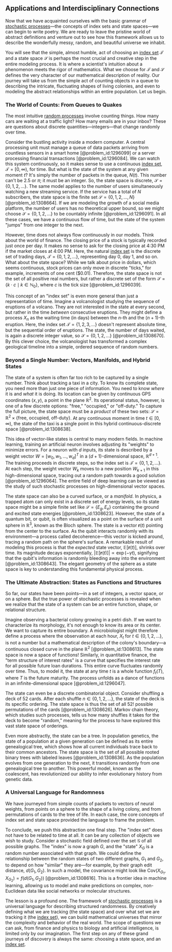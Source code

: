 ## Applications and Interdisciplinary Connections

Now that we have acquainted ourselves with the basic grammar of [stochastic processes](@article_id:141072)—the concepts of index sets and state spaces—we can begin to write poetry. We are ready to leave the pristine world of abstract definitions and venture out to see how this framework allows us to describe the wonderfully messy, random, and beautiful universe we inhabit.

You will see that the simple, almost humble, act of choosing an [index set](@article_id:267995) $\mathcal{T}$ and a state space $\mathcal{S}$ is perhaps the most crucial and creative step in the entire modeling process. It is where a scientist's intuition about a phenomenon meets the rigor of mathematics. What we choose for $\mathcal{T}$ and $\mathcal{S}$ defines the very character of our mathematical description of reality. Our journey will take us from the simple act of counting objects in a queue to describing the intricate, fluctuating shapes of living colonies, and even to modeling the abstract relationships within an entire population. Let us begin.

### The World of Counts: From Queues to Quakes

The most intuitive [random processes](@article_id:267993) involve counting things. How many cars are waiting at a traffic light? How many emails are in your inbox? These are questions about discrete quantities—integers—that change randomly over time.

Consider the bustling activity inside a modern computer. A central processing unit must manage a queue of data packets arriving from countless sensors in a smart home [@problem_id:1296099] or a server processing financial transactions [@problem_id:1296084]. We can watch this system continuously, so it makes sense to use a continuous [index set](@article_id:267995), $\mathcal{T} = [0, \infty)$, for time. But what is the state of the system at any given moment $t$? It's simply the number of packets in the queue, $N(t)$. This number can't be $2.5$ or $\pi$; it must be an integer. So, the state space is discrete, $\mathcal{S} = \{0, 1, 2, \dots\}$. The same model applies to the number of users simultaneously watching a new streaming service. If the service has a total of $N$ subscribers, the state space is the finite set $\mathcal{S} = \{0, 1, 2, \dots, N\}$ [@problem_id:1308664]. If we are modeling the growth of a social media platform, the number of users has no theoretical upper bound, so we might choose $\mathcal{S} = \{0, 1, 2, \dots\}$ to be countably infinite [@problem_id:1296091]. In all these cases, we have a continuous flow of time, but the state of the system "jumps" from one integer to the next.

However, time does not always flow continuously in our models. Think about the world of finance. The closing price of a stock is typically recorded just once per day. It makes no sense to ask for the closing price at 4:30 PM if the market closes at 4:00 PM. Here, the natural [index set](@article_id:267995) is the discrete set of trading days, $\mathcal{T} = \{0, 1, 2, \dots\}$, representing day 0, day 1, and so on. What about the state space? While we talk about price in dollars, which seems continuous, stock prices can only move in discrete "ticks," for example, increments of one cent ($\$0.01$). Therefore, the state space is not the set of all positive real numbers, but rather a discrete set of the form $\mathcal{S} = \{k \cdot c \mid k \in \mathbb{N}_0\}$, where $c$ is the tick size [@problem_id:1296039].

This concept of an "index set" is even more general than just a representation of time. Imagine a volcanologist studying the sequence of eruptions of a volcano. They are not interested in the state at every second, but rather in the time *between* consecutive eruptions. They might define a process $X_n$ as the waiting time (in days) between the $n$-th and the $(n+1)$-th eruption. Here, the index set $\mathcal{T} = \{1, 2, 3, \dots\}$ doesn't represent absolute time, but the sequential order of eruptions. The state, the number of days waited, is again a discrete integer value, so $\mathcal{S} = \{0, 1, 2, \dots\}$ [@problem_id:1308670]. By this clever choice, the volcanologist has transformed a complex geological timeline into a simple, ordered sequence of random numbers.

### Beyond a Single Number: Vectors, Manifolds, and Hybrid States

The state of a system is often far too rich to be captured by a single number. Think about tracking a taxi in a city. To know its complete state, you need more than just one piece of information. You need to know *where* it is and *what* it is doing. Its location can be given by continuous GPS coordinates $(x, y)$, a point in the plane $\mathbb{R}^2$. Its operational status, however, is one of a few discrete options: "free," "occupied," or "off-duty." To capture the full picture, the state space must be a *product* of these two sets: $\mathcal{S} = \mathbb{R}^2 \times \{\text{free, occupied, off-duty}\}$. At any continuous moment in time $t \in [0, \infty)$, the state of the taxi is a single point in this hybrid continuous-discrete space [@problem_id:1308638].

This idea of vector-like states is central to many modern fields. In machine learning, training an artificial neuron involves adjusting its "weights" to minimize errors. For a neuron with $d$ inputs, its state is described by a weight vector $W = [w_0, w_1, \dots, w_d]^T$ in a $(d+1)$-dimensional space, $\mathbb{R}^{d+1}$. The training proceeds in discrete steps, so the index set is $\mathcal{T} = \{0, 1, 2, \dots\}$. At each step, the weight vector $W_k$ moves to a new position $W_{k+1}$ in this high-dimensional space, tracing out a random path towards a good solution [@problem_id:1296064]. The entire field of deep learning can be viewed as the study of such stochastic processes on high-dimensional vector spaces.

The state space can also be a curved surface, or a *manifold*. In physics, a trapped atom can only exist in a discrete set of energy levels, so its state space might be a simple finite set like $\mathcal{S} = \{E_g, E_e\}$ containing the ground and excited state energies [@problem_id:1308623]. However, the state of a quantum bit, or qubit, is often visualized as a point on the surface of a unit sphere in $\mathbb{R}^3$, known as the Bloch sphere. The state is a vector $\mathbf{r}(t)$ pointing from the center to the surface. As the qubit interacts randomly with its environment—a process called decoherence—this vector is kicked around, tracing a random path on the sphere's surface. A remarkable result of modeling this process is that the *expected* state vector, $\mathbb{E}[\mathbf{r}(t)]$, shrinks over time. Its magnitude decays exponentially, $|\mathbb{E}[\mathbf{r}(t)]| \propto \exp(-\gamma t)$, signifying that the qubit's information is randomly bleeding away into the environment [@problem_id:1308643]. The elegant geometry of the sphere as a state space is key to understanding this fundamental physical process.

### The Ultimate Abstraction: States as Functions and Structures

So far, our states have been points—in a set of integers, a vector space, or on a sphere. But the true power of stochastic processes is revealed when we realize that the state of a system can be an entire function, shape, or relational structure.

Imagine observing a bacterial colony growing in a petri dish. If we want to characterize its morphology, it's not enough to know its area or its center. We want to capture its entire boundary. A microbiologist might therefore define a process where the observation at each hour, $X_t$ for $t \in \{0, 1, 2, \dots\}$, is not a number but a mathematical description of the colony's boundary—a continuous closed curve in the plane $\mathbb{R}^2$ [@problem_id:1308613]. The state space is now a space of functions! Similarly, in quantitative finance, the "term structure of interest rates" is a curve that specifies the interest rate for all possible future loan durations. This entire curve fluctuates randomly over time. Thus, to model it, the state at any time $t$ is a whole function $f_t(T)$, where $T$ is the future maturity. The process unfolds as a dance of functions in an infinite-dimensional space [@problem_id:1296047].

The state can even be a discrete combinatorial object. Consider shuffling a deck of 52 cards. After each shuffle $n \in \{0, 1, 2, \dots\}$, the state of the deck is its specific ordering. The state space is thus the set of all $52!$ possible permutations of the cards [@problem_id:1308626]. Markov chain theory, which studies such processes, tells us how many shuffles it takes for the deck to become "random," meaning for the process to have explored this vast state space of orderings.

Even more abstractly, the state can be a tree. In population genetics, the state of a population at a given generation can be defined as its entire genealogical tree, which shows how all current individuals trace back to their common ancestors. The state space is the set of all possible rooted binary trees with labeled leaves [@problem_id:1308636]. As the population evolves from one generation to the next, it transitions randomly from one genealogical tree to another. This powerful model, known as the coalescent, has revolutionized our ability to infer evolutionary history from genetic data.

### A Universal Language for Randomness

We have journeyed from simple counts of packets to vectors of neural weights, from points on a sphere to the shape of a living colony, and from permutations of cards to the tree of life. In each case, the core concepts of index set and state space provided the language to frame the problem.

To conclude, we push this abstraction one final step. The "index set" does not have to be related to time at all. It can be any collection of objects we wish to study. Consider a stochastic field defined over the set $\mathcal{G}$ of all possible graphs. The "index" is now a graph $G$, and the "state" $X_G$ is a random number associated with that graph. We could define the relationship between the random states of two different graphs, $G_1$ and $G_2$, to depend on how "similar" they are—for example, by their graph edit distance, $d(G_1, G_2)$. In such a model, the covariance might look like $\text{Cov}(X_{G_1}, X_{G_2}) = f(d(G_1, G_2))$ [@problem_id:1308616]. This is a frontier idea in machine learning, allowing us to model and make predictions on complex, non-Euclidean data like social networks or molecular structures.

The lesson is a profound one. The framework of [stochastic processes](@article_id:141072) is a universal language for describing structured randomness. By creatively defining what we are tracking (the state space) and over what set we are tracking it (the [index set](@article_id:267995)), we can build mathematical universes that mirror the complexity and behavior of the real world. The scope of questions we can ask, from finance and physics to biology and artificial intelligence, is limited only by our imagination. The first step on any of these grand journeys of discovery is always the same: choosing a state space, and an [index set](@article_id:267995).